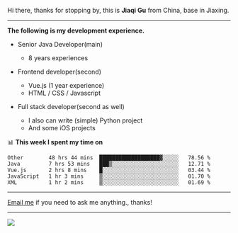 Hi there, thanks for stopping by, this is **Jiaqi Gu** from China, base in Jiaxing.

---

**The following is my development experience.**

- Senior Java Developer(main)
  - 8 years experiences

- Frontend developer(second)
  - Vue.js (1 year experience)
  - HTML / CSS / Javascript
  
- Full stack developer(second as well)
  - I also can write (simple) Python project
  - And some iOS projects

📊 **This week I spent my time on**
<!--START_SECTION:waka-->
```text
Other        48 hrs 44 mins  ███████████████████▓░░░░░   78.56 % 
Java         7 hrs 53 mins   ███▒░░░░░░░░░░░░░░░░░░░░░   12.71 % 
Vue.js       2 hrs 8 mins    █░░░░░░░░░░░░░░░░░░░░░░░░   03.44 % 
JavaScript   1 hr 3 mins     ▒░░░░░░░░░░░░░░░░░░░░░░░░   01.70 % 
XML          1 hr 2 mins     ▒░░░░░░░░░░░░░░░░░░░░░░░░   01.69 % 
```
<!--END_SECTION:waka-->

---

[Email me](mailto:droidqw@gmail.com?subject=Hiring_from_GitHub) if you need to ask me anything., thanks!

---

![]( https://visitor-badge.glitch.me/badge?page_id=githubgujiaqi)
